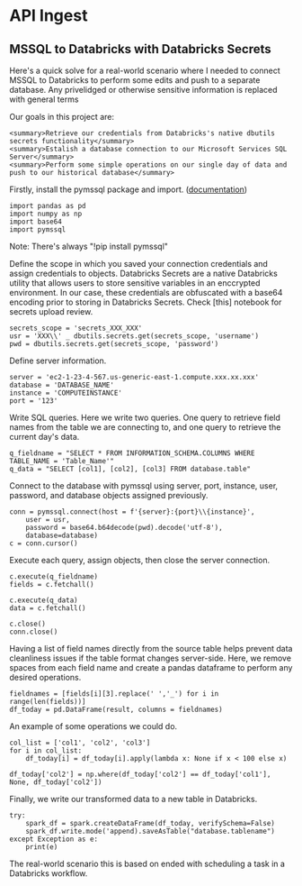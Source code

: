 # API Ingest
## MSSQL to Databricks with Databricks Secrets

Here's a quick solve for a real-world scenario where I needed to connect MSSQL to Databricks to perform some edits and push to a separate database.
Any privelidged or otherwise sensitive information is replaced with general terms

Our goals in this project are:

    <summary>Retrieve our credentials from Databricks's native dbutils secrets functionality</summary>
    <summary>Estalish a database connection to our Microsoft Services SQL Server</summary>
    <summary>Perform some simple operations on our single day of data and push to our historical database</summary>

Firstly, install the pymssql package and import. ([documentation](http://www.pymssql.org/))

    import pandas as pd
    import numpy as np
    import base64
    import pymssql

Note: There's always "!pip install pymssql"

Define the scope in which you saved your connection credentials and assign credentials to objects. Databricks Secrets are a native Databricks utility that allows users to store sensitive variables in an enccrypted environment. In our case, these credentials are obfuscated with a base64 encoding prior to storing in Databricks Secrets. Check [this] notebook for secrets upload review.

    secrets_scope = 'secrets_XXX_XXX'
    usr = 'XXX\\' _ dbutils.secrets.get(secrets_scope, 'username')
    pwd = dbutils.secrets.get(secrets_scope, 'password')

Define server information.

    server = 'ec2-1-23-4-567.us-generic-east-1.compute.xxx.xx.xxx'
    database = 'DATABASE_NAME'
    instance = 'COMPUTEINSTANCE'
    port = '123'

Write SQL queries. Here we write two queries. One query to retrieve field names from the table we are connecting to, and one query to retrieve the current day's data.

    q_fieldname = "SELECT * FROM INFORMATION_SCHEMA.COLUMNS WHERE TABLE_NAME = 'Table_Name'"
    q_data = "SELECT [col1], [col2], [col3] FROM database.table"

Connect to the database with pymssql using server, port, instance, user, password, and database objects assigned previously.

    conn = pymssql.connect(host = f'{server}:{port}\\{instance}',
        user = usr,
        password = base64.b64decode(pwd).decode('utf-8'),
        database=database)
    c = conn.cursor()

Execute each query, assign objects, then close the server connection.

    c.execute(q_fieldname)
    fields = c.fetchall()

    c.execute(q_data)
    data = c.fetchall()

    c.close()
    conn.close()

Having a list of field names directly from the source table helps prevent data cleanliness issues if the table format changes server-side. Here, we remove spaces from each field name and create a pandas dataframe to perform any desired operations.

    fieldnames = [fields[i][3].replace(' ','_') for i in range(len(fields))]
    df_today = pd.DataFrame(result, columns = fieldnames)

An example of some operations we could do.

    col_list = ['col1', 'col2', 'col3']
    for i in col_list:
        df_today[i] = df_today[i].apply(lambda x: None if x < 100 else x)

    df_today['col2'] = np.where(df_today['col2'] == df_today['col1'], None, df_today['col2'])

Finally, we write our transformed data to a new table in Databricks.

    try:
        spark_df = spark.createDataFrame(df_today, verifySchema=False)
        spark_df.write.mode('append).saveAsTable("database.tablename")
    except Exception as e:
        print(e)

The real-world scenario this is based on ended with scheduling a task in a Databricks workflow.
